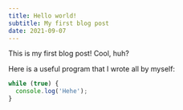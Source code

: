 ```yaml
---
title: Hello world!
subtitle: My first blog post
date: 2021-09-07
---
```


This is my first blog post! Cool, huh?

Here is a useful program that I wrote all by myself:

```js
while (true) {
  console.log('Hehe');
}
```
